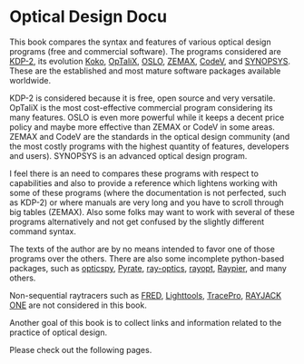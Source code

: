 # Optical Design Docu

This book compares the syntax and features of various optical design programs (free and commercial software). The programs considered are [KDP-2](http://www.ecalculations.com/), its evolution [Koko](https://github.com/dinosauria123/Koko/), [OpTaliX](http://www.optenso.com/), [OSLO](https://lambdares.com/oslo/), [ZEMAX](https://www.zemax.com/), [CodeV](https://www.synopsys.com/optical-solutions/codev.html), and [SYNOPSYS](https://osdoptics.com/). These are the established and most mature software packages available worldwide. 

KDP-2 is considered because it is free, open source and very versatile. OpTaliX is the most cost-effective commercial program considering its many features. OSLO is even more powerful while it keeps a decent price policy and maybe more effective than ZEMAX or CodeV in some areas. ZEMAX and CodeV are the standards in the optical design community (and the most costly programs with the highest quantity of features, developers and users). SYNOPSYS is an advanced optical design program.

I feel there is an need to compares these programs with respect to capabilities and also to provide a reference which lightens working with some of these programs (where the documentation is not perfected, such as KDP-2) or where manuals are very long and you have to scroll through big tables (ZEMAX). Also some folks may want to work with several of these programs alternatively and not get confused by the slightly different command syntax.

The texts of the author are by no means intended to favor one of those programs over the others. There are also some incomplete python-based packages, such as [opticspy](https://github.com/Sterncat/opticspy), [Pyrate](https://github.com/mess42/pyrate), [ray-optics](https://github.com/mjhoptics/ray-optics), [rayopt](https://github.com/quartiq/rayopt), [Raypier](https://github.com/bryancole/raypier_optics), and many others. 

Non-sequential raytracers such as [FRED](https://photonengr.com/fred-software/), [Lighttools](https://www.synopsys.com/optical-solutions/lighttools.html), [TracePro](https://lambdares.com/tracepro/),  [RAYJACK ONE](https://www.hembach-photonik.de/en/rayjack-one/) are not considered in this book. 

Another goal of this book is to collect links and information related to the practice of optical design.


Please check out the following pages.

```{tableofcontents}
```
